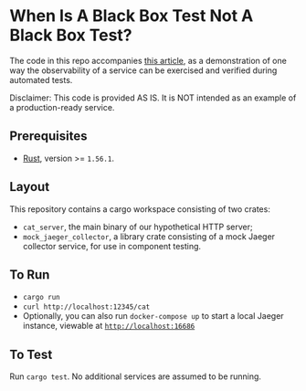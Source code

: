 # When Is A Black Box Test Not A Black Box Test?

The code in this repo accompanies [this article](https://alexchilcott.github.io/posts/black-box-tests/), as a demonstration of one way the observability of a service can be exercised and verified during automated tests.

Disclaimer: This code is provided AS IS. It is NOT intended as an example of a production-ready service.

## Prerequisites

- [Rust](https://www.rust-lang.org/tools/install), version >= `1.56.1`.

## Layout

This repository contains a cargo workspace consisting of two crates:

- `cat_server`, the main binary of our hypothetical HTTP server;
- `mock_jaeger_collector`, a library crate consisting of a mock Jaeger collector service, for use in component testing.

## To Run

- `cargo run`
- `curl http://localhost:12345/cat`
- Optionally, you can also run `docker-compose up` to start a local Jaeger instance, viewable at [`http://localhost:16686`](http://localhost:16686)

## To Test

Run `cargo test`. No additional services are assumed to be running.
